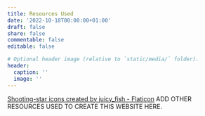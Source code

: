 ```yaml
---
title: Resources Used
date: '2022-10-18T00:00:00+01:00'
draft: false
share: false
commentable: false
editable: false

# Optional header image (relative to `static/media/` folder).
header:
  caption: ''
  image: ''
---
```


<a href="https://www.flaticon.com/free-icons/shooting-star" title="shooting-star icons">Shooting-star icons created by juicy_fish - Flaticon</a>
ADD OTHER RESOURCES USED TO CREATE THIS WEBSITE HERE.
